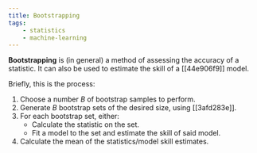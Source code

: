 ```yaml
---
title: Bootstrapping
tags:
    - statistics
    - machine-learning
---
```


**Bootstrapping** is (in general) a method of assessing the accuracy of a statistic. It can also be used to estimate the skill of a [[44e906f9]] model.

Briefly, this is the process:

1. Choose a number $B$ of bootstrap samples to perform.
2. Generate $B$ bootstrap sets of the desired size, using [[3afd283e]].
3. For each bootstrap set, either:
	- Calculate the statistic on the set.
	- Fit a model to the set and estimate the skill of said model.
4. Calculate the mean of the statistics/model skill estimates.
